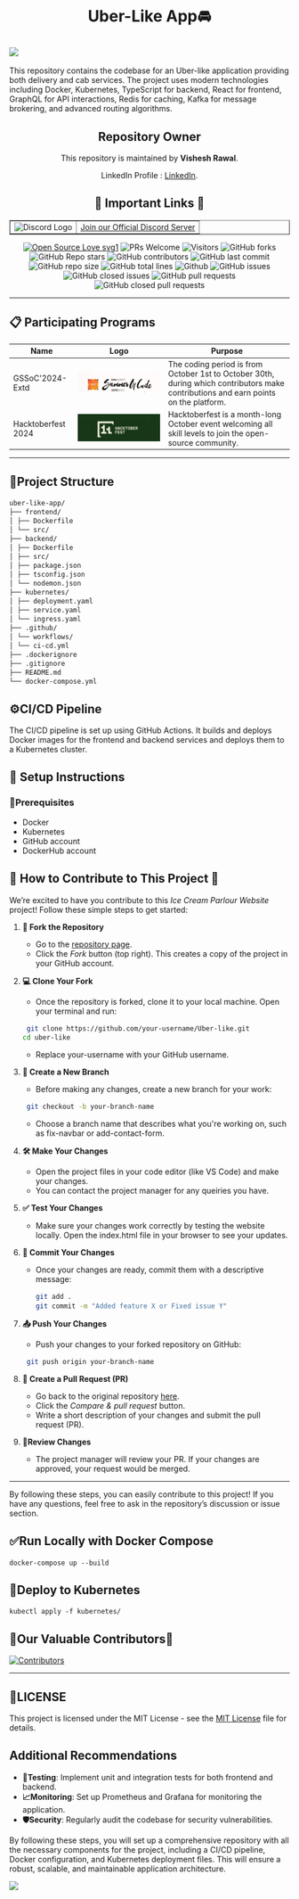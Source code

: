 # <p align="center">**Uber-Like App🚘**
<img src="https://readme-typing-svg.herokuapp.com?color=45ffaa&size=40&width=900&height=80&lines=Welcome-to-UBER-LIKE-APP"/>
</p>



This repository contains the codebase for an Uber-like application providing both delivery and cab services. The project uses modern technologies including Docker, Kubernetes, TypeScript for backend, React for frontend, GraphQL for API interactions, Redis for caching, Kafka for message brokering, and advanced routing algorithms.


<div align="center">
<p>

<h2>Repository Owner</h2>
<p>This repository is maintained by <strong>Vishesh Rawal</strong>.</p>
<p>LinkedIn Profile : <a href="https://linkedin.com/in/visheshrawal" target="_blank">LinkedIn</a>.</p>



## 🔗 Important Links 🔗

<table border="1">
  <tr>
      <td><img src="https://github.com/user-attachments/assets/82287ad0-2c5f-419f-ae49-5283fcc6fcfd" alt="Discord Logo" width="50"></td>
      <td><a href="https://discord.gg/pCdrQEXG"> Join our Official Discord Server </a></td>
  </tr>
</table>


[![Open Source Love svg1](https://badges.frapsoft.com/os/v1/open-source.svg?v=103)](https://github.com/ellerbrock/open-source-badges/)
![PRs Welcome](https://img.shields.io/badge/PRs-welcome-brightgreen.svg?style=flat)
![Visitors](https://api.visitorbadge.io/api/visitors?path=mdazfar2%2Fezyshop%20&countColor=%23263759&style=flat)
![GitHub forks](https://img.shields.io/github/forks/visheshrwl/Uber-like)
![GitHub Repo stars](https://img.shields.io/github/stars/visheshrwl/Uber-like)
![GitHub contributors](https://img.shields.io/github/contributors/visheshrwl/Uber-like)
![GitHub last commit](https://img.shields.io/github/last-commit/visheshrwl/Uber-like)
![GitHub repo size](https://img.shields.io/github/repo-size/visheshrwl/Uber-like)
![GitHub total lines](https://sloc.xyz/github/visheshrwl/Uber-like)
![Github](https://img.shields.io/github/license/visheshrwl/Uber-like)
![GitHub issues](https://img.shields.io/github/issues/visheshrwl/Uber-like)
![GitHub closed issues](https://img.shields.io/github/issues-closed-raw/visheshrwl/Uber-like)
![GitHub pull requests](https://img.shields.io/github/issues-pr/visheshrwl/Uber-like)
![GitHub closed pull requests](https://img.shields.io/github/issues-pr-closed/visheshrwl/Uber-like)
</p>
</div>

---
## 📋 Participating Programs

| Name                  | Logo                                                      | Purpose                                                                                                      |
|-----------------------|-----------------------------------------------------------|--------------------------------------------------------------------------------------------------------------|
| GSSoC'2024-Extd       | ![GSSoC Logo](assets/GSSoC-Ext.png)             | The coding period is from October 1st to October 30th, during which contributors make contributions and earn points on the platform. |
| Hacktoberfest 2024    | ![Hacktoberfest Logo](assets/hacktoberfest.png) | Hacktoberfest is a month-long October event welcoming all skill levels to join the open-source community.     |

---

## 📂Project Structure

```
uber-like-app/
├── frontend/
│ ├── Dockerfile
│ └── src/
├── backend/
│ ├── Dockerfile
│ ├── src/
│ ├── package.json
│ ├── tsconfig.json
│ └── nodemon.json
├── kubernetes/
│ ├── deployment.yaml
│ ├── service.yaml
│ └── ingress.yaml
├── .github/
│ └── workflows/
│ └── ci-cd.yml
├── .dockerignore
├── .gitignore
├── README.md
└── docker-compose.yml
```


## ⚙️CI/CD Pipeline

The CI/CD pipeline is set up using GitHub Actions. It builds and deploys Docker images for the frontend and backend services and deploys them to a Kubernetes cluster.

## 🔗 Setup Instructions

### 📝Prerequisites

- Docker
- Kubernetes
- GitHub account
- DockerHub account

## 🚀 How to Contribute to This Project 🚀

We’re excited to have you contribute to this *Ice Cream Parlour Website* project! Follow these simple steps to get started:

1. **🍴 Fork the Repository**  
   - Go to the [repository page](https://github.com/visheshrwl/uber-like).
   - Click the *Fork* button (top right). This creates a copy of the project in your GitHub account.

2. **💻 Clone Your Fork**  
   - Once the repository is forked, clone it to your local machine. Open your terminal and run:
    ```bash
     git clone https://github.com/your-username/Uber-like.git
    cd uber-like
    ```

     
   - Replace your-username with your GitHub username.

3. **🌿 Create a New Branch** 
   - Before making any changes, create a new branch for your work:
    ``` bash
     git checkout -b your-branch-name
    ```
     
   - Choose a branch name that describes what you're working on, such as fix-navbar or add-contact-form.

4. **🛠️ Make Your Changes**
   - Open the project files in your code editor (like VS Code) and make your changes.
   - You can contact the project manager for any queiries you have.

5. **✅ Test Your Changes**
   - Make sure your changes work correctly by testing the website locally. Open the index.html file in your browser to see your updates.

6. **💬 Commit Your Changes** 
   - Once your changes are ready, commit them with a descriptive message:
     ```bash
     git add .
     git commit -m "Added feature X or Fixed issue Y"
     ```
     

7. **📤 Push Your Changes**
   - Push your changes to your forked repository on GitHub:
    ``` bash
     git push origin your-branch-name
    ```
     

8. **🔄 Create a Pull Request (PR)** 
   - Go back to the original repository [here](https://github.com/visheshrwl/uber-like/pulls?q=is%3Aopen+is%3Apr).
   - Click the *Compare & pull request* button.
   - Write a short description of your changes and submit the pull request (PR).

9. **🔎Review Changes**
   - The project manager will review your PR. If your changes are approved, your request would be merged.

---

By following these steps, you can easily contribute to this project! If you have any questions, feel free to ask in the repository’s discussion or issue section.


## ✅Run Locally with Docker Compose

```
docker-compose up --build
```


## 🔄Deploy to Kubernetes
```
kubectl apply -f kubernetes/
```

## 📢Our Valuable Contributors📢
[![Contributors](https://contrib.rocks/image?repo=visheshrwl/Uber-like)](https://github.com/visheshrwl/Uber-like/graphs/contributors)

---
## 📃LICENSE
This project is licensed under the MIT License - see the [MIT License](LICENSE) file for details.

## Additional Recommendations

- **📝Testing**: Implement unit and integration tests for both frontend and backend.
- **📈Monitoring**: Set up Prometheus and Grafana for monitoring the application.
- **🛡️Security**: Regularly audit the codebase for security vulnerabilities.

By following these steps, you will set up a comprehensive repository with all the necessary components for the project, including a CI/CD pipeline, Docker configuration, and Kubernetes deployment files. This will ensure a robust, scalable, and maintainable application architecture.

![](https://komarev.com/ghpvc/?username=visheshrwl)
